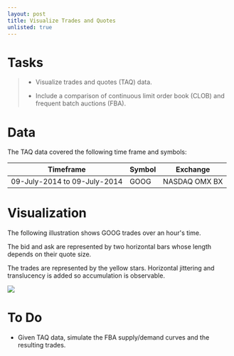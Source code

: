 ```yaml
---
layout: post
title: Visualize Trades and Quotes
unlisted: true
---
```


# Tasks
> * Visualize trades and quotes (TAQ) data.
>
> * Include a comparison of continuous limit order book (CLOB) and frequent batch auctions (FBA).

# Data
The TAQ data covered the following time frame and symbols:
<table>
  <thead>
    <tr>      <th>Timeframe</th> <th>Symbol</th> <th>Exchange</th>   </tr>
  </thead>
  <tbody>
    <tr>      <td>09-July-2014 to 09-July-2014</td>
      <td>GOOG</td> 
      <td>NASDAQ OMX BX</td> 
    </tr>
  </tbody>
</table>

# Visualization

The following illustration shows GOOG trades over an hour's time.

The bid and ask are represented by two horizontal bars whose length depends on their quote size.

The trades are represented by the yellow stars. Horizontal jittering and translucency is added so accumulation is observable.

<img style="float: center" src="https://raw.githubusercontent.com/TeddyCho/TeddyCho.github.io/master/_posts/img/goog30min.gif" />

# To Do
* Given TAQ data, simulate the FBA supply/demand curves and the resulting trades.
